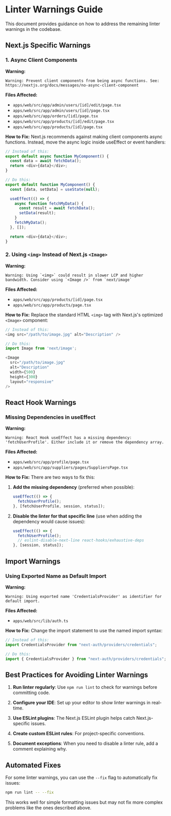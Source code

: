# Linter Warnings Guide

This document provides guidance on how to address the remaining linter warnings in the codebase.

## Next.js Specific Warnings

### 1. Async Client Components

**Warning:**

```
Warning: Prevent client components from being async functions. See: https://nextjs.org/docs/messages/no-async-client-component
```

**Files Affected:**

- `apps/web/src/app/admin/users/[id]/edit/page.tsx`
- `apps/web/src/app/admin/users/[id]/page.tsx`
- `apps/web/src/app/orders/[id]/page.tsx`
- `apps/web/src/app/products/[id]/edit/page.tsx`
- `apps/web/src/app/products/[id]/page.tsx`

**How to Fix:**
Next.js recommends against making client components async functions. Instead, move the async logic inside useEffect or event handlers:

```typescript
// Instead of this:
export default async function MyComponent() {
  const data = await fetchData();
  return <div>{data}</div>;
}

// Do this:
export default function MyComponent() {
  const [data, setData] = useState(null);

  useEffect(() => {
    async function fetchMyData() {
      const result = await fetchData();
      setData(result);
    }
    fetchMyData();
  }, []);

  return <div>{data}</div>;
}
```

### 2. Using `<img>` Instead of Next.js `<Image>`

**Warning:**

```
Warning: Using `<img>` could result in slower LCP and higher bandwidth. Consider using `<Image />` from `next/image`
```

**Files Affected:**

- `apps/web/src/app/products/[id]/page.tsx`
- `apps/web/src/app/products/page.tsx`

**How to Fix:**
Replace the standard HTML `<img>` tag with Next.js's optimized `<Image>` component:

```typescript
// Instead of this:
<img src="/path/to/image.jpg" alt="Description" />

// Do this:
import Image from 'next/image';

<Image
  src="/path/to/image.jpg"
  alt="Description"
  width={500}
  height={300}
  layout="responsive"
/>
```

## React Hook Warnings

### Missing Dependencies in useEffect

**Warning:**

```
Warning: React Hook useEffect has a missing dependency: 'fetchUserProfile'. Either include it or remove the dependency array.
```

**Files Affected:**

- `apps/web/src/app/profile/page.tsx`
- `apps/web/src/app/suppliers/pages/SuppliersPage.tsx`

**How to Fix:**
There are two ways to fix this:

1. **Add the missing dependency** (preferred when possible):

   ```typescript
   useEffect(() => {
     fetchUserProfile();
   }, [fetchUserProfile, session, status]);
   ```

2. **Disable the linter for that specific line** (use when adding the dependency would cause issues):
   ```typescript
   useEffect(() => {
     fetchUserProfile();
     // eslint-disable-next-line react-hooks/exhaustive-deps
   }, [session, status]);
   ```

## Import Warnings

### Using Exported Name as Default Import

**Warning:**

```
Warning: Using exported name 'CredentialsProvider' as identifier for default import.
```

**Files Affected:**

- `apps/web/src/lib/auth.ts`

**How to Fix:**
Change the import statement to use the named import syntax:

```typescript
// Instead of this:
import CredentialsProvider from "next-auth/providers/credentials";

// Do this:
import { CredentialsProvider } from "next-auth/providers/credentials";
```

## Best Practices for Avoiding Linter Warnings

1. **Run linter regularly**: Use `npm run lint` to check for warnings before committing code.

2. **Configure your IDE**: Set up your editor to show linter warnings in real-time.

3. **Use ESLint plugins**: The Next.js ESLint plugin helps catch Next.js-specific issues.

4. **Create custom ESLint rules**: For project-specific conventions.

5. **Document exceptions**: When you need to disable a linter rule, add a comment explaining why.

## Automated Fixes

For some linter warnings, you can use the `--fix` flag to automatically fix issues:

```bash
npm run lint -- --fix
```

This works well for simple formatting issues but may not fix more complex problems like the ones described above.
